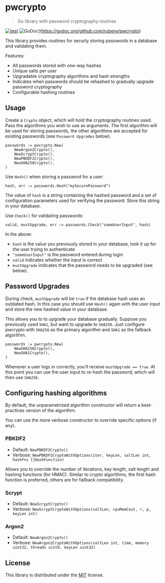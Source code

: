 # pwcrypto

> Go library with password cryptography routines

[![test](https://github.com/rubenv/pwcrypto/actions/workflows/test.yml/badge.svg)](https://github.com/rubenv/pwcrypto/actions/workflows/test.yml) ![GoDoc](https://godoc.org/github.com/rubenv/pwcrypto?status.png)](https://godoc.org/github.com/rubenv/pwcrypto)

This library provides routines for securly storing passwords in a database and validating them.

Features:

- All passwords stored with one-way hashes
- Unique salts per user
- Upgradable cryptography algorithms and hash strengths
- Indicates when passwords should be rehashed to gradually upgrade password cryptography
- Configurable hashing routines

## Usage

Create a `Crypto` object, which will hold the cryptography routines used. Pass
the algorithms you wish to use as arguments. The first algorithm will be used
for storing passwords, the other algorithms are accepted for existing passwords
(see `Password Upgrades` below).

```
passwords := pwcrypto.New(
    NewArgon2Crypto(),
    NewScryptCrypto(),
    NewPBKDF2Crypto(),
    NewSHA256Crypto(),
)
```

Use `Hash()` when storing a password for a user:

```
hash, err := passwords.Hash("mySecurePassword")
```

The value of `hash` is a string containing the hashed password and a set of
configuration parameters used for verifying the password. Store this string in
your database.

Use `Check()` for validating passwords:

```
valid, mustUpgrade, err := passwords.Check("someUserInput", hash)
```

In the above:

- `hash` is the value you previously stored in your database, look it up for the user trying to authenticate
- `"someUserInput"` is the password entered during login
- `valid` indicates whether the input is correct
- `mustUpgrade` indicates that the password needs to be upgraded (see below).

## Password Upgrades

During check, `mustUpgrade` will be `true` if the database hash uses an
outdated hash. In this case you should use `Hash()` again with the user input
and store the new hashed value in your database.

This allows you to to upgrade your database gradually. Suppose you previously
used `SHA1`, but want to upgrade to `SHA256`. Just configure pwcrypto with
`SHA256` as the primary algorithm and `SHA1` as the fallback algorithm.

```
passwords := pwcrypto.New(
    NewSHA256Crypto(),
    NewSHA1Crypto(),
)
```

Whenever a user logs in correctly, you'll receive `mustUpgrade == true`. At
this point you can use the user input to re-hash the password, which will then
use `SHA256`.

## Configuring hashing algorithms

By default, the unparametrized algorithm constructor will return a
best-practices version of the algorithm.

You can use the more verbose constructor to override specific options (if any).

### PBKDF2

- Default: `NewPBKDF2Crypto()`
- Verbose: `NewPBKDF2CryptoWithOptions(iter, keyLen, saltLen int, hashFns []HashFunction)`

Allows you to override the number of iterations, key length, salt length and
hashing functions (for HMAC). Similar to crypto algorithms, the first hash
function is preferred, others are for fallback compatibility.

### Scrypt

- Default: `NewScryptCrypto()`
- Verbose: `NewScryptCryptoWithOptions(saltLen, cpuMemCost, r, p, keyLen int)`

### Argon2

- Default: `NewArgon2Crypto()`
- Verbose: `NewArgon2CryptoWithOptions(saltLen int, time, memory uint32, threads uint8, keyLen uint32)`

## License

This library is distributed under the [MIT](LICENSE) license.
